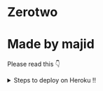 # Zerotwo

# Made by majid

Please read this 👇
<details>
  <summary>Steps to deploy on Heroku !! </summary>

```
 details, Deploy!
1st fork kro fir main.py me changes kro fir heroku se manually deploy krlo
Fir web ko off kro aur worker ko on kro fir agar koi error mile to
Reveal config vars me jaao port ko delete krdo aur wheebook ko bhi the. WAIT 2-3 aur bot start🥰
Deploy link 👇
```
[![Deploy](https://www.herokucdn.com/deploy/button.svg)](https://heroku.com/deploy?template=https://github.com/Majid-bez/LegenD-ROBOT.git)
